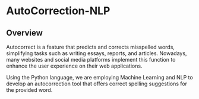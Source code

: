 # AutoCorrection-NLP  
## Overview  

Autocorrect is a feature that predicts and corrects misspelled words, simplifying tasks such as writing essays, reports, and articles. Nowadays, many websites and social media platforms implement this function to enhance the user experience on their web applications.  

Using the Python language, we are employing Machine Learning and NLP to develop an autocorrection tool that offers correct spelling suggestions for the provided word.
